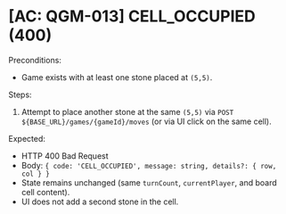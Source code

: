 # [AC: QGM-013] CELL_OCCUPIED (400)

Preconditions:
- Game exists with at least one stone placed at `(5,5)`.

Steps:
1) Attempt to place another stone at the same `(5,5)` via `POST ${BASE_URL}/games/{gameId}/moves` (or via UI click on the same cell).

Expected:
- HTTP 400 Bad Request
- Body: `{ code: 'CELL_OCCUPIED', message: string, details?: { row, col } }`
- State remains unchanged (same `turnCount`, `currentPlayer`, and board cell content).
- UI does not add a second stone in the cell.
